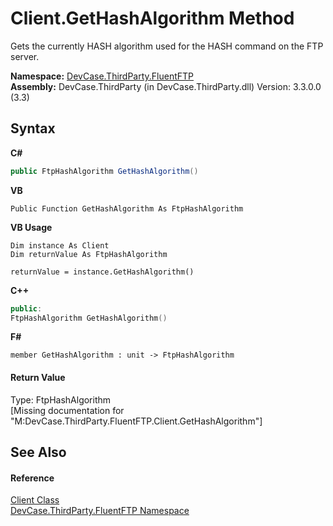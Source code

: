 # Client.GetHashAlgorithm Method 
 

Gets the currently HASH algorithm used for the HASH command on the FTP server.

**Namespace:**&nbsp;<a href="N_DevCase_ThirdParty_FluentFTP">DevCase.ThirdParty.FluentFTP</a><br />**Assembly:**&nbsp;DevCase.ThirdParty (in DevCase.ThirdParty.dll) Version: 3.3.0.0 (3.3)

## Syntax

**C#**<br />
``` C#
public FtpHashAlgorithm GetHashAlgorithm()
```

**VB**<br />
``` VB
Public Function GetHashAlgorithm As FtpHashAlgorithm
```

**VB Usage**<br />
``` VB Usage
Dim instance As Client
Dim returnValue As FtpHashAlgorithm

returnValue = instance.GetHashAlgorithm()
```

**C++**<br />
``` C++
public:
FtpHashAlgorithm GetHashAlgorithm()
```

**F#**<br />
``` F#
member GetHashAlgorithm : unit -> FtpHashAlgorithm 

```


#### Return Value
Type: FtpHashAlgorithm<br />\[Missing <returns> documentation for "M:DevCase.ThirdParty.FluentFTP.Client.GetHashAlgorithm"\]

## See Also


#### Reference
<a href="T_DevCase_ThirdParty_FluentFTP_Client">Client Class</a><br /><a href="N_DevCase_ThirdParty_FluentFTP">DevCase.ThirdParty.FluentFTP Namespace</a><br />